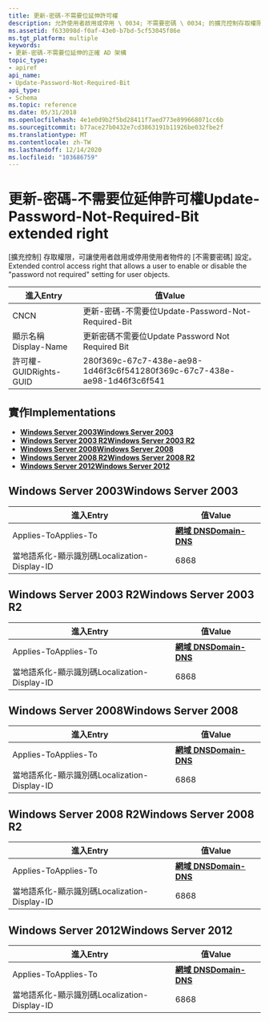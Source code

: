 ```yaml
---
title: 更新-密碼-不需要位延伸許可權
description: 允許使用者啟用或停用 \ 0034; 不需要密碼 \ 0034; 的擴充控制存取權限使用者物件的設定。
ms.assetid: f633098d-f0af-43e0-b7bd-5cf53045f86e
ms.tgt_platform: multiple
keywords:
- 更新-密碼-不需要位延伸的正確 AD 架構
topic_type:
- apiref
api_name:
- Update-Password-Not-Required-Bit
api_type:
- Schema
ms.topic: reference
ms.date: 05/31/2018
ms.openlocfilehash: 4e1e0d9b2f5bd28411f7aed773e899668071cc6b
ms.sourcegitcommit: b77ace27b0432e7cd3863191b11926be032fbe2f
ms.translationtype: MT
ms.contentlocale: zh-TW
ms.lasthandoff: 12/14/2020
ms.locfileid: "103686759"
---
```

# <a name="update-password-not-required-bit-extended-right"></a><span data-ttu-id="7c3c2-104">更新-密碼-不需要位延伸許可權</span><span class="sxs-lookup"><span data-stu-id="7c3c2-104">Update-Password-Not-Required-Bit extended right</span></span>

<span data-ttu-id="7c3c2-105">[擴充控制] 存取權限，可讓使用者啟用或停用使用者物件的 [不需要密碼] 設定。</span><span class="sxs-lookup"><span data-stu-id="7c3c2-105">Extended control access right that allows a user to enable or disable the "password not required" setting for user objects.</span></span>



| <span data-ttu-id="7c3c2-106">進入</span><span class="sxs-lookup"><span data-stu-id="7c3c2-106">Entry</span></span> | <span data-ttu-id="7c3c2-107">值</span><span class="sxs-lookup"><span data-stu-id="7c3c2-107">Value</span></span> |
|--------------|--------------------------------------|
| <span data-ttu-id="7c3c2-108">CN</span><span class="sxs-lookup"><span data-stu-id="7c3c2-108">CN</span></span>           | <span data-ttu-id="7c3c2-109">更新-密碼-不需要位</span><span class="sxs-lookup"><span data-stu-id="7c3c2-109">Update-Password-Not-Required-Bit</span></span>     |
| <span data-ttu-id="7c3c2-110">顯示名稱</span><span class="sxs-lookup"><span data-stu-id="7c3c2-110">Display-Name</span></span> | <span data-ttu-id="7c3c2-111">更新密碼不需要位</span><span class="sxs-lookup"><span data-stu-id="7c3c2-111">Update Password Not Required Bit</span></span>     |
| <span data-ttu-id="7c3c2-112">許可權-GUID</span><span class="sxs-lookup"><span data-stu-id="7c3c2-112">Rights-GUID</span></span>  | <span data-ttu-id="7c3c2-113">280f369c-67c7-438e-ae98-1d46f3c6f541</span><span class="sxs-lookup"><span data-stu-id="7c3c2-113">280f369c-67c7-438e-ae98-1d46f3c6f541</span></span> |



## <a name="implementations"></a><span data-ttu-id="7c3c2-114">實作</span><span class="sxs-lookup"><span data-stu-id="7c3c2-114">Implementations</span></span>

-   [<span data-ttu-id="7c3c2-115">**Windows Server 2003**</span><span class="sxs-lookup"><span data-stu-id="7c3c2-115">**Windows Server 2003**</span></span>](#windows-server-2003)
-   [<span data-ttu-id="7c3c2-116">**Windows Server 2003 R2**</span><span class="sxs-lookup"><span data-stu-id="7c3c2-116">**Windows Server 2003 R2**</span></span>](#windows-server-2003-r2)
-   [<span data-ttu-id="7c3c2-117">**Windows Server 2008**</span><span class="sxs-lookup"><span data-stu-id="7c3c2-117">**Windows Server 2008**</span></span>](#windows-server-2008)
-   [<span data-ttu-id="7c3c2-118">**Windows Server 2008 R2**</span><span class="sxs-lookup"><span data-stu-id="7c3c2-118">**Windows Server 2008 R2**</span></span>](#windows-server-2008-r2)
-   [<span data-ttu-id="7c3c2-119">**Windows Server 2012**</span><span class="sxs-lookup"><span data-stu-id="7c3c2-119">**Windows Server 2012**</span></span>](#windows-server-2012)

## <a name="windows-server-2003"></a><span data-ttu-id="7c3c2-120">Windows Server 2003</span><span class="sxs-lookup"><span data-stu-id="7c3c2-120">Windows Server 2003</span></span>



| <span data-ttu-id="7c3c2-121">進入</span><span class="sxs-lookup"><span data-stu-id="7c3c2-121">Entry</span></span> | <span data-ttu-id="7c3c2-122">值</span><span class="sxs-lookup"><span data-stu-id="7c3c2-122">Value</span></span> |
|-------------------------|----------------------------------------------|
| <span data-ttu-id="7c3c2-123">Applies-To</span><span class="sxs-lookup"><span data-stu-id="7c3c2-123">Applies-To</span></span>              | [<span data-ttu-id="7c3c2-124">**網域 DNS**</span><span class="sxs-lookup"><span data-stu-id="7c3c2-124">**Domain-DNS**</span></span>](c-domaindns.md)<br/> |
| <span data-ttu-id="7c3c2-125">當地語系化-顯示識別碼</span><span class="sxs-lookup"><span data-stu-id="7c3c2-125">Localization-Display-ID</span></span> | <span data-ttu-id="7c3c2-126">68</span><span class="sxs-lookup"><span data-stu-id="7c3c2-126">68</span></span>                                           |



## <a name="windows-server-2003-r2"></a><span data-ttu-id="7c3c2-127">Windows Server 2003 R2</span><span class="sxs-lookup"><span data-stu-id="7c3c2-127">Windows Server 2003 R2</span></span>



| <span data-ttu-id="7c3c2-128">進入</span><span class="sxs-lookup"><span data-stu-id="7c3c2-128">Entry</span></span> | <span data-ttu-id="7c3c2-129">值</span><span class="sxs-lookup"><span data-stu-id="7c3c2-129">Value</span></span> |
|-------------------------|----------------------------------------------|
| <span data-ttu-id="7c3c2-130">Applies-To</span><span class="sxs-lookup"><span data-stu-id="7c3c2-130">Applies-To</span></span>              | [<span data-ttu-id="7c3c2-131">**網域 DNS**</span><span class="sxs-lookup"><span data-stu-id="7c3c2-131">**Domain-DNS**</span></span>](c-domaindns.md)<br/> |
| <span data-ttu-id="7c3c2-132">當地語系化-顯示識別碼</span><span class="sxs-lookup"><span data-stu-id="7c3c2-132">Localization-Display-ID</span></span> | <span data-ttu-id="7c3c2-133">68</span><span class="sxs-lookup"><span data-stu-id="7c3c2-133">68</span></span>                                           |



## <a name="windows-server-2008"></a><span data-ttu-id="7c3c2-134">Windows Server 2008</span><span class="sxs-lookup"><span data-stu-id="7c3c2-134">Windows Server 2008</span></span>



| <span data-ttu-id="7c3c2-135">進入</span><span class="sxs-lookup"><span data-stu-id="7c3c2-135">Entry</span></span> | <span data-ttu-id="7c3c2-136">值</span><span class="sxs-lookup"><span data-stu-id="7c3c2-136">Value</span></span> |
|-------------------------|----------------------------------------------|
| <span data-ttu-id="7c3c2-137">Applies-To</span><span class="sxs-lookup"><span data-stu-id="7c3c2-137">Applies-To</span></span>              | [<span data-ttu-id="7c3c2-138">**網域 DNS**</span><span class="sxs-lookup"><span data-stu-id="7c3c2-138">**Domain-DNS**</span></span>](c-domaindns.md)<br/> |
| <span data-ttu-id="7c3c2-139">當地語系化-顯示識別碼</span><span class="sxs-lookup"><span data-stu-id="7c3c2-139">Localization-Display-ID</span></span> | <span data-ttu-id="7c3c2-140">68</span><span class="sxs-lookup"><span data-stu-id="7c3c2-140">68</span></span>                                           |



## <a name="windows-server-2008-r2"></a><span data-ttu-id="7c3c2-141">Windows Server 2008 R2</span><span class="sxs-lookup"><span data-stu-id="7c3c2-141">Windows Server 2008 R2</span></span>



| <span data-ttu-id="7c3c2-142">進入</span><span class="sxs-lookup"><span data-stu-id="7c3c2-142">Entry</span></span> | <span data-ttu-id="7c3c2-143">值</span><span class="sxs-lookup"><span data-stu-id="7c3c2-143">Value</span></span> |
|-------------------------|----------------------------------------------|
| <span data-ttu-id="7c3c2-144">Applies-To</span><span class="sxs-lookup"><span data-stu-id="7c3c2-144">Applies-To</span></span>              | [<span data-ttu-id="7c3c2-145">**網域 DNS**</span><span class="sxs-lookup"><span data-stu-id="7c3c2-145">**Domain-DNS**</span></span>](c-domaindns.md)<br/> |
| <span data-ttu-id="7c3c2-146">當地語系化-顯示識別碼</span><span class="sxs-lookup"><span data-stu-id="7c3c2-146">Localization-Display-ID</span></span> | <span data-ttu-id="7c3c2-147">68</span><span class="sxs-lookup"><span data-stu-id="7c3c2-147">68</span></span>                                           |



## <a name="windows-server-2012"></a><span data-ttu-id="7c3c2-148">Windows Server 2012</span><span class="sxs-lookup"><span data-stu-id="7c3c2-148">Windows Server 2012</span></span>



| <span data-ttu-id="7c3c2-149">進入</span><span class="sxs-lookup"><span data-stu-id="7c3c2-149">Entry</span></span> | <span data-ttu-id="7c3c2-150">值</span><span class="sxs-lookup"><span data-stu-id="7c3c2-150">Value</span></span> |
|-------------------------|----------------------------------------------|
| <span data-ttu-id="7c3c2-151">Applies-To</span><span class="sxs-lookup"><span data-stu-id="7c3c2-151">Applies-To</span></span>              | [<span data-ttu-id="7c3c2-152">**網域 DNS**</span><span class="sxs-lookup"><span data-stu-id="7c3c2-152">**Domain-DNS**</span></span>](c-domaindns.md)<br/> |
| <span data-ttu-id="7c3c2-153">當地語系化-顯示識別碼</span><span class="sxs-lookup"><span data-stu-id="7c3c2-153">Localization-Display-ID</span></span> | <span data-ttu-id="7c3c2-154">68</span><span class="sxs-lookup"><span data-stu-id="7c3c2-154">68</span></span>                                           |



 

 





